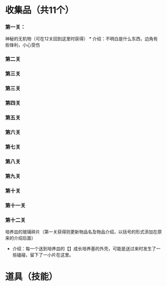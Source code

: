 # 收集品（共11个）
### 第一关：
神秘的无机物（可在12关回到这里时获得）
	* 介绍：不明白是什么东西，边角有些锋利，小心受伤
### 第二关

### 第三关

### 第三关

### 第四关

### 第五关

### 第六关

### 第七关

### 第八关

### 第九关

### 第十关

### 第十一关

### 第十二关
培养皿的玻璃碎片（第一关获得则更新物品名及物品介绍，以括号的形式添加在原来的介绍后面）
* 介绍：每一个送到培养皿的【】成长培养基的外壳，可能是送过来时发生了一些磕碰，留下了一小片在这里。

# 道具（技能）